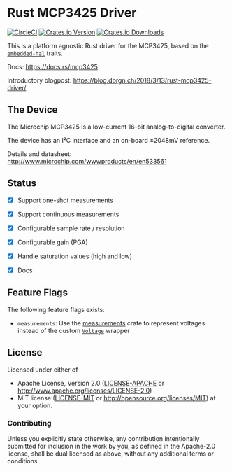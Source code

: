 # Rust MCP3425 Driver

[![CircleCI][circle-ci-badge]][circle-ci]
[![Crates.io Version][crates-io-badge]][crates-io]
[![Crates.io Downloads][crates-io-download-badge]][crates-io-download]

This is a platform agnostic Rust driver for the MCP3425, based on the
[`embedded-hal`](https://github.com/japaric/embedded-hal) traits.

Docs: https://docs.rs/mcp3425

Introductory blogpost: https://blog.dbrgn.ch/2018/3/13/rust-mcp3425-driver/


## The Device

The Microchip MCP3425 is a low-current 16-bit analog-to-digital converter.

The device has an I²C interface and an on-board ±2048mV reference.

Details and datasheet: http://www.microchip.com/wwwproducts/en/en533561


## Status

- [x] Support one-shot measurements
- [x] Support continuous measurements
- [x] Configurable sample rate / resolution
- [x] Configurable gain (PGA)
- [x] Handle saturation values (high and low)
- [x] Docs


## Feature Flags

The following feature flags exists:

- `measurements`: Use the
  [measurements](https://github.com/thejpster/rust-measurements) crate
  to represent voltages instead of the custom
  [`Voltage`](https://docs.rs/mcp3425/*/mcp3425/struct.Voltage.html) wrapper


## License

Licensed under either of

 * Apache License, Version 2.0 ([LICENSE-APACHE](LICENSE-APACHE) or
   http://www.apache.org/licenses/LICENSE-2.0)
 * MIT license ([LICENSE-MIT](LICENSE-MIT) or
   http://opensource.org/licenses/MIT) at your option.


### Contributing

Unless you explicitly state otherwise, any contribution intentionally submitted
for inclusion in the work by you, as defined in the Apache-2.0 license, shall
be dual licensed as above, without any additional terms or conditions.


<!-- Badges -->
[circle-ci]: https://circleci.com/gh/dbrgn/mcp3425-rs/tree/master
[circle-ci-badge]: https://circleci.com/gh/dbrgn/mcp3425-rs/tree/master.svg?style=shield
[crates-io]: https://crates.io/crates/mcp3425
[crates-io-badge]: https://img.shields.io/crates/v/mcp3425.svg?maxAge=3600
[crates-io-download]: https://crates.io/crates/mcp3425
[crates-io-download-badge]: https://img.shields.io/crates/d/mcp3425.svg?maxAge=3600
